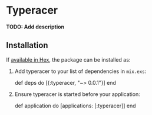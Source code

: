 # Typeracer

**TODO: Add description**

## Installation

If [available in Hex](https://hex.pm/docs/publish), the package can be installed as:

  1. Add typeracer to your list of dependencies in `mix.exs`:

        def deps do
          [{:typeracer, "~> 0.0.1"}]
        end

  2. Ensure typeracer is started before your application:

        def application do
          [applications: [:typeracer]]
        end

